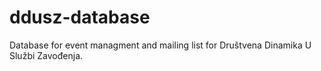 # ddusz-database
Database for event managment and mailing list for Društvena Dinamika U Službi Zavođenja. 

